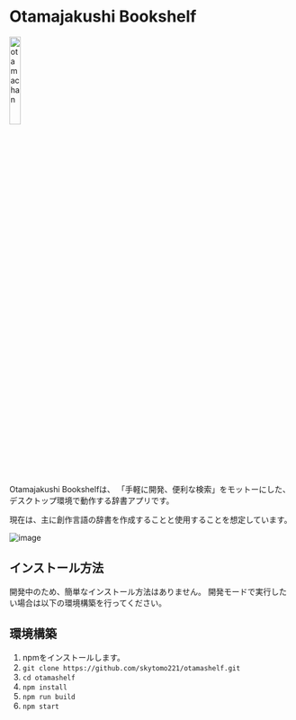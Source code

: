 # Otamajakushi Bookshelf

<img alt="otamachan" src="https://user-images.githubusercontent.com/18415838/204813956-504552b4-2304-4b4c-96e8-b87202c7ba13.png" width="20%" />

Otamajakushi Bookshelfは、
「手軽に開発、便利な検索」をモットーにした、
デスクトップ環境で動作する辞書アプリです。

現在は、主に創作言語の辞書を作成することと使用することを想定しています。

![image](https://user-images.githubusercontent.com/18415838/204818157-b8edce49-84cd-4424-a761-f878711ee355.png)

## インストール方法

開発中のため、簡単なインストール方法はありません。
開発モードで実行したい場合は以下の環境構築を行ってください。

## 環境構築

1. npmをインストールします。
2. `git clone https://github.com/skytomo221/otamashelf.git`
3. `cd otamashelf`
4. `npm install`
5. `npm run build`
6. `npm start`
